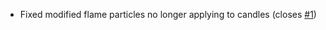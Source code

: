 - Fixed modified flame particles no longer applying to candles (closes [#1](https://github.com/Tschipcraft/better_flame_particles/issues/1))
